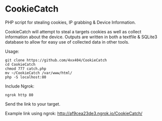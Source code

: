# CookieCatch
PHP script for stealing cookies, IP grabbing &amp; Device Information. 

CookieCatch will attempt to steal a targets cookies as well as collect information about the device. Outputs are written in both a textfile & SQLite3 database to allow for easy use of collected data in other tools.

Usage:
```
git clone https://github.com/4xx404/CookieCatch
cd CookieCatch
chmod 777 catch.php
mv ~/CookieCatch /var/www/html/
php -S localhost:80
```

Include Ngrok:
```
ngrok http 80
```

Send the link to your target.  
  
Example link using ngrok: http://af9cea23de3.ngrok.io/CookieCatch/
